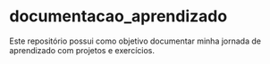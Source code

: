 # documentacao_aprendizado
Este repositório possui como objetivo documentar minha jornada de aprendizado com projetos e exercícios.
